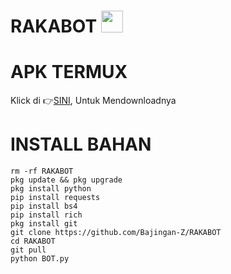 # RAKABOT <img src="https://emojis.slackmojis.com/emojis/images/1588315024/8823/hyperkitty.gif" width="35px"></i></b></h2>

# APK TERMUX 

Klick di 👉[SINI](https://f-droid.org/repo/com.termux_117.apk), Untuk Mendownloadnya

# INSTALL BAHAN
`````
rm -rf RAKABOT
pkg update && pkg upgrade
pkg install python
pip install requests
pip install bs4
pip install rich
pkg install git
git clone https://github.com/Bajingan-Z/RAKABOT
cd RAKABOT
git pull
python BOT.py

